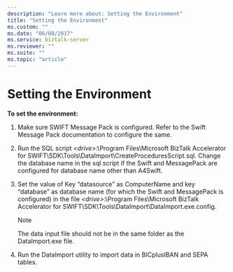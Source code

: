 ```yaml
---
description: "Learn more about: Setting the Environment"
title: "Setting the Environment"
ms.custom: ""
ms.date: "06/08/2017"
ms.service: biztalk-server
ms.reviewer: ""
ms.suite: ""
ms.topic: "article"
---
```

# Setting the Environment
**To set the environment:**  
  
1.  Make sure SWIFT Message Pack is configured. Refer to the Swift Message Pack documentation to configure the same.  
  
2.  Run the SQL script *\<drive\>*:\Program Files\Microsoft BizTalk Accelerator for SWIFT\SDK\Tools\DataImport\CreateProceduresScript.sql. Change the database name in the sql script if the Swift and MessagePack are configured for database name other than A4Swift.  
  
3.  Set the value of Key “datasource” as ComputerName and key “database” as database name (for which the Swift and MessagePack is configured) in the file *\<drive\>*:\Program Files\Microsoft BizTalk Accelerator for SWIFT\SDK\Tools\DataImport\DataImport.exe.config.  
  
    > [!NOTE]
    >  The data input file should not be in the same folder as the DataImport.exe file.  
  
4.  Run the DataImport utility to import data in BICplusIBAN and SEPA tables.

